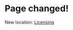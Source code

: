 # Page changed!

New location: [Licensing](/about/licensing)

<script>
window.location.replace("/about/licensing");
</script>